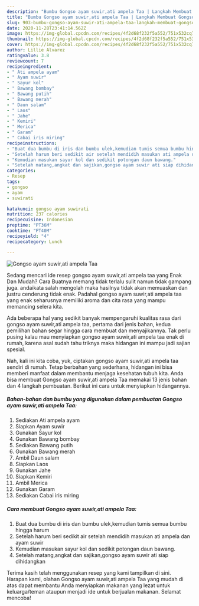 ```yaml
---
description: "Bumbu Gongso ayam suwir,ati ampela Taa | Langkah Membuat Gongso ayam suwir,ati ampela Taa Yang Sedap"
title: "Bumbu Gongso ayam suwir,ati ampela Taa | Langkah Membuat Gongso ayam suwir,ati ampela Taa Yang Sedap"
slug: 903-bumbu-gongso-ayam-suwir-ati-ampela-taa-langkah-membuat-gongso-ayam-suwir-ati-ampela-taa-yang-sedap
date: 2020-11-28T23:41:14.562Z
image: https://img-global.cpcdn.com/recipes/4f2d68f232f5a552/751x532cq70/gongso-ayam-suwirati-ampela-taa-foto-resep-utama.jpg
thumbnail: https://img-global.cpcdn.com/recipes/4f2d68f232f5a552/751x532cq70/gongso-ayam-suwirati-ampela-taa-foto-resep-utama.jpg
cover: https://img-global.cpcdn.com/recipes/4f2d68f232f5a552/751x532cq70/gongso-ayam-suwirati-ampela-taa-foto-resep-utama.jpg
author: Lillie Alvarez
ratingvalue: 3.8
reviewcount: 7
recipeingredient:
- " Ati ampela ayam"
- " Ayam suwir"
- " Sayur kol"
- " Bawang bombay"
- " Bawang putih"
- " Bawang merah"
- " Daun salam"
- " Laos"
- " Jahe"
- " Kemiri"
- " Merica"
- " Garam"
- " Cabai iris miring"
recipeinstructions:
- "Buat dua bumbu di iris dan bumbu ulek,kemudian tumis semua bumbu hingga harum"
- "Setelah harum beri sedikit air setelah mendidih masukan ati ampela dan ayam suwir"
- "Kemudian masukan sayur kol dan sedikit potongan daun bawang."
- "Setelah matang,angkat dan sajikan,gongso ayam suwir ati siap dihidangkan"
categories:
- Resep
tags:
- gongso
- ayam
- suwirati

katakunci: gongso ayam suwirati 
nutrition: 237 calories
recipecuisine: Indonesian
preptime: "PT36M"
cooktime: "PT40M"
recipeyield: "4"
recipecategory: Lunch

---
```



![Gongso ayam suwir,ati ampela Taa](https://img-global.cpcdn.com/recipes/4f2d68f232f5a552/751x532cq70/gongso-ayam-suwirati-ampela-taa-foto-resep-utama.jpg)

Sedang mencari ide resep gongso ayam suwir,ati ampela taa yang Enak Dan Mudah? Cara Buatnya memang tidak terlalu sulit namun tidak gampang juga. andaikata salah mengolah maka hasilnya tidak akan memuaskan dan justru cenderung tidak enak. Padahal gongso ayam suwir,ati ampela taa yang enak seharusnya memiliki aroma dan cita rasa yang mampu memancing selera kita.



Ada beberapa hal yang sedikit banyak mempengaruhi kualitas rasa dari gongso ayam suwir,ati ampela taa, pertama dari jenis bahan, kedua pemilihan bahan segar hingga cara membuat dan menyajikannya. Tak perlu pusing kalau mau menyiapkan gongso ayam suwir,ati ampela taa enak di rumah, karena asal sudah tahu triknya maka hidangan ini mampu jadi sajian spesial.


Nah, kali ini kita coba, yuk, ciptakan gongso ayam suwir,ati ampela taa sendiri di rumah. Tetap berbahan yang sederhana, hidangan ini bisa memberi manfaat dalam membantu menjaga kesehatan tubuh kita. Anda bisa membuat Gongso ayam suwir,ati ampela Taa memakai 13 jenis bahan dan 4 langkah pembuatan. Berikut ini cara untuk menyiapkan hidangannya.

<!--inarticleads1-->

##### Bahan-bahan dan bumbu yang digunakan dalam pembuatan Gongso ayam suwir,ati ampela Taa:

1. Sediakan  Ati ampela ayam
1. Siapkan  Ayam suwir
1. Gunakan  Sayur kol
1. Gunakan  Bawang bombay
1. Sediakan  Bawang putih
1. Gunakan  Bawang merah
1. Ambil  Daun salam
1. Siapkan  Laos
1. Gunakan  Jahe
1. Siapkan  Kemiri
1. Ambil  Merica
1. Gunakan  Garam
1. Sediakan  Cabai iris miring




<!--inarticleads2-->

##### Cara membuat Gongso ayam suwir,ati ampela Taa:

1. Buat dua bumbu di iris dan bumbu ulek,kemudian tumis semua bumbu hingga harum
1. Setelah harum beri sedikit air setelah mendidih masukan ati ampela dan ayam suwir
1. Kemudian masukan sayur kol dan sedikit potongan daun bawang.
1. Setelah matang,angkat dan sajikan,gongso ayam suwir ati siap dihidangkan




Terima kasih telah menggunakan resep yang kami tampilkan di sini. Harapan kami, olahan Gongso ayam suwir,ati ampela Taa yang mudah di atas dapat membantu Anda menyiapkan makanan yang lezat untuk keluarga/teman ataupun menjadi ide untuk berjualan makanan. Selamat mencoba!
